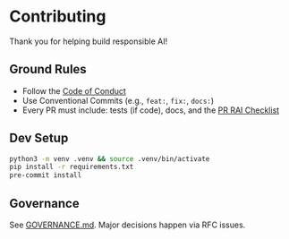 # Contributing

Thank you for helping build responsible AI!

## Ground Rules
- Follow the [Code of Conduct](CODE_OF_CONDUCT.md)
- Use Conventional Commits (e.g., `feat:`, `fix:`, `docs:`)
- Every PR must include: tests (if code), docs, and the [PR RAI Checklist](checklists/pr_rai_checklist.md)

## Dev Setup
```bash
python3 -m venv .venv && source .venv/bin/activate
pip install -r requirements.txt
pre-commit install
```

## Governance
See [GOVERNANCE.md](GOVERNANCE.md). Major decisions happen via RFC issues.
